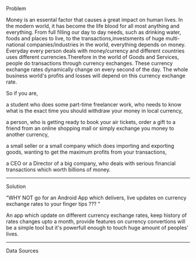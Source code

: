 Problem

Money is an essental factor that causes a great impact on human lives. In the modern world, it has become the life blood
for all most anything and everything. From full filling our day to day needs, such as drinking water, foods and places to live,
to the transactions,investsments of huge multi-national companies/industries in the world, everything depends on money.
Everyday every person deals with money/currency and different countries uses different currencies.Therefore in the world
of Goods and Services, people do transactions through currency exchanges. These currency exchange rates dynamically change
on every second of the day. The whole business world's profits and losses will depend on this currency exchange rate.

So if you are,

a student who does some part-time freelancer work, who needs to know what is the exact time you should withdraw your money in local currency,

a person, who is getting ready to book your air tickets, order a gift to a friend from an online shopping mall or simply exchange you money to another currency,

a small seller or a small company which does importing and exporting goods, wanting to get the maximum profits from your transactions,

a CEO or a Director of a big company, who deals with serious financial transactions which worth billions of money.

  
**************************************************************************************************************************************
Solution
 
"WHY NOT go for an Android App which delivers, live updates on currency exchange rates to your finger tips ??? "
 
 An app which update on different currency exchange rates, keep history of rates changes upto a month,
 provide features on currency convertions will be a simple tool but it's powerfull enough to touch huge amount of 
 peoples' lives.

**************************************************************************************************************************************

Data Sources





  




